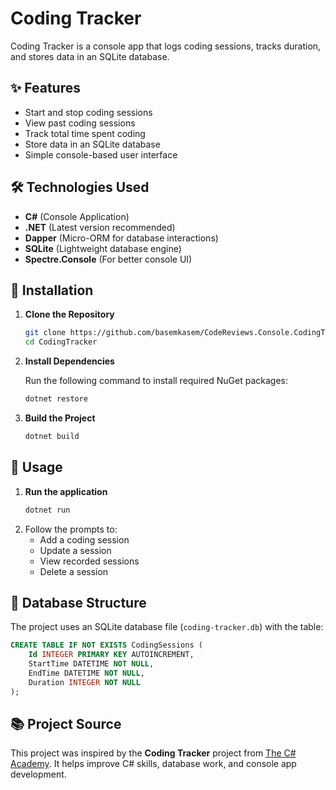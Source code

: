 # Coding Tracker

Coding Tracker is a console app that logs coding sessions, tracks duration, and stores data in an SQLite database.

## ✨ Features

- Start and stop coding sessions
- View past coding sessions
- Track total time spent coding
- Store data in an SQLite database
- Simple console-based user interface

## 🛠️ Technologies Used

- **C#** (Console Application)
- **.NET** (Latest version recommended)
- **Dapper** (Micro-ORM for database interactions)
- **SQLite** (Lightweight database engine)
- **Spectre.Console** (For better console UI)

## 🔧 Installation

1. **Clone the Repository**

   ```sh
   git clone https://github.com/basemkasem/CodeReviews.Console.CodingTracker
   cd CodingTracker
   ```

2. **Install Dependencies**

   Run the following command to install required NuGet packages:
   ```sh
   dotnet restore
   ```

3. **Build the Project**

   ```sh
   dotnet build
   ```

## 🚀 Usage

1. **Run the application**
   ```sh
   dotnet run
   ```
2. Follow the prompts to:
   - Add a coding session
   - Update a session
   - View recorded sessions
   - Delete a session

## 📂 Database Structure

The project uses an SQLite database file (`coding-tracker.db`) with the table:

```sql
CREATE TABLE IF NOT EXISTS CodingSessions (
    Id INTEGER PRIMARY KEY AUTOINCREMENT,
    StartTime DATETIME NOT NULL,
    EndTime DATETIME NOT NULL,
    Duration INTEGER NOT NULL
);
```

## 📚 Project Source

This project was inspired by the **Coding Tracker** project from [The C# Academy](https://www.thecsharpacademy.com/project/13/coding-tracker). It helps improve C# skills, database work, and console app development.

